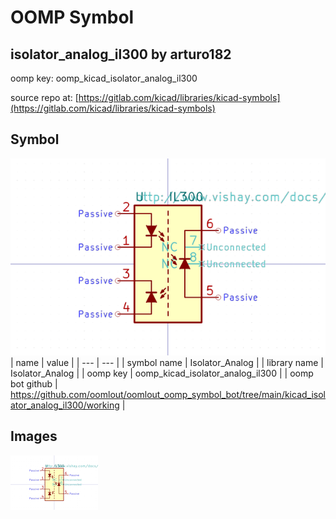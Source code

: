 # OOMP Symbol  
## isolator_analog_il300  by arturo182  
  
oomp key: oomp_kicad_isolator_analog_il300  
  
source repo at: [https://gitlab.com/kicad/libraries/kicad-symbols](https://gitlab.com/kicad/libraries/kicad-symbols)  
## Symbol  
  
[![working.png](working_600.png)](working.png)  
| name | value | 
| --- | --- | 
| symbol name | Isolator_Analog | 
| library name | Isolator_Analog | 
| oomp key | oomp_kicad_isolator_analog_il300 | 
| oomp bot github | https://github.com/oomlout/oomlout_oomp_symbol_bot/tree/main/kicad_isolator_analog_il300/working | 
## Images  
  
[![working.png](working_140.png)](working.png)  
